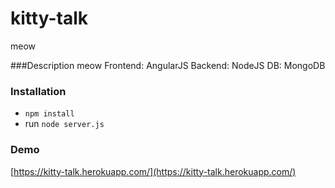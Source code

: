 # kitty-talk
meow

###Description
meow
Frontend: AngularJS
Backend: NodeJS
DB: MongoDB

### Installation
- `npm install`
- run `node server.js`

### Demo
[https://kitty-talk.herokuapp.com/](https://kitty-talk.herokuapp.com/)